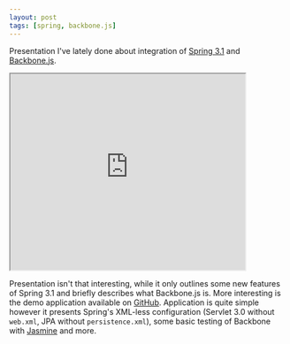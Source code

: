 ```yaml
---
layout: post
tags: [spring, backbone.js]
---
```

Presentation I've lately done about integration of
[Spring 3.1](http://www.springsource.org/) and
[Backbone.js](http://documentcloud.github.com/backbone/).

<div class="presentation" style="width:425px" id="__ss_12129376"><iframe
src="http://www.slideshare.net/slideshow/embed_code/12129376"
width="425" height="355"></iframe></div>

Presentation isn't that interesting, while it only outlines some new
features of Spring 3.1 and briefly describes what Backbone.js is. More
interesting is the demo application available on
[GitHub](https://github.com/consileonpl/spring-3.1-backbone.js-todo-list). Application
is quite simple however it presents Spring's XML-less configuration
(Servlet 3.0 without `web.xml`, JPA without `persistence.xml`), some
basic testing of Backbone with
[Jasmine](http://pivotal.github.com/jasmine/) and more.
